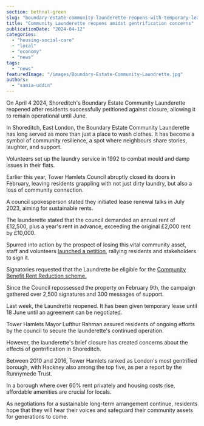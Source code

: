 ```yaml
---
section: bethnal-green
slug: "boundary-estate-community-launderette-reopens-with-temporary-lease"
title: "Community Launderette reopens amidst gentrification concerns"
publicationDate: "2024-04-12"
categories: 
  - "housing-social-care"
  - "local"
  - "economy"
  - "news"
tags: 
  - "news"
featuredImage: "/images/Boundary-Estate-Community-Laundrette.jpg"
authors: 
  - "samia-uddin"
---
```


On April 4 2024, Shoreditch's Boundary Estate Community Launderette reopened after residents successfully petitioned against closure, allowing it to remain operational until June.

In Shoreditch, East London, the Boundary Estate Community Launderette has long served as more than just a place to wash clothes. It has become a symbol of community resilience, a spot where neighbours share stories, laughter, and support. 

Volunteers set up the laundry service in 1992 to combat mould and damp issues in their flats.

Earlier this year, Tower Hamlets Council abruptly closed its doors in February, leaving residents grappling with not just dirty laundry, but also a loss of community connection.

A council spokesperson stated they initiated lease renewal talks in July 2023, aiming for sustainable rents.

The launderette stated that the council demanded an annual rent of £12,500, plus a year's rent in advance, exceeding the original £2,000 rent by £10,000.

Spurred into action by the prospect of losing this vital community asset, staff and volunteers [launched a petition](https://bethnalgreenlondon.co.uk/boundary-estate-save-community-launderette-petition/), rallying residents and stakeholders to sign it. 

Signatories requested that the Laundrette be eligible for the [Community Benefit Rent Reduction scheme.](https://www.towerhamlets.gov.uk/lgnl/community_and_living/voluntary-and-community-sector/Premises/Community-Benefit-Rent-Reduction.aspx#:~:text=The%20council%20has%20a%20scheme,Benefit%20Rent%20Reduction%20(CBRR).)

Since the Council repossessed the property on February 9th, the campaign gathered over 2,500 signatures and 300 messages of support.

Last week, the Laundrette reopened. It has been given temporary lease until 18 June until an agreement can be negotiated.

Tower Hamlets Mayor Lufthur Rahman assured residents of ongoing efforts by the council to secure the launderette's continued operation.

However, the launderette's brief closure has created concerns about the effects of gentrification in Shoreditch. 

Between 2010 and 2016, Tower Hamlets ranked as London's most gentrified borough, with Hackney also among the top five, as per a report by the Runnymede Trust.

In a borough where over 60% rent privately and housing costs rise, affordable amenities are crucial for locals.

As negotiations for a sustainable long-term arrangement continue, residents hope that they will hear their voices and safeguard their community assets for generations to come.

